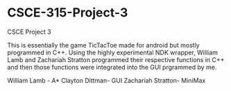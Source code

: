 # CSCE-315-Project-3
CSCE Project 3

This is essentially the game TicTacToe made for android but mostly programmed in C++. Using the highly experimental NDK wrapper, William Lamb and Zachariah Stratton programmed their respective functions in C++ and then those functions were integrated into the GUI prgrammed by me. 

William Lamb - A*
Clayton Dittman- GUI
Zachariah Stratton- MiniMax
